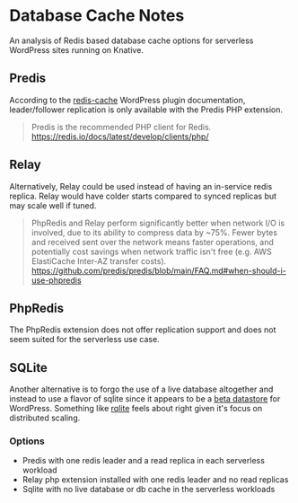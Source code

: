 # Database Cache Notes

An analysis of Redis based database cache options for serverless WordPress sites running on Knative.

## Predis
According to the [redis-cache](https://github.com/rhubarbgroup/redis-cache/?tab=readme-ov-file#configuration) WordPress plugin documentation, leader/follower replication is only available with the Predis PHP extension.

> Predis is the recommended PHP client for Redis.
> https://redis.io/docs/latest/develop/clients/php/

## Relay
Alternatively, Relay could be used instead of having an in-service redis replica. Relay would have colder starts compared to synced replicas but may scale well if tuned.

> PhpRedis and Relay perform significantly better when network I/O is involved, due to its ability to compress data by ~75%. Fewer bytes and received sent over the network means faster operations, and potentially cost savings when network traffic isn't free (e.g. AWS ElastiCache Inter-AZ transfer costs).
> https://github.com/predis/predis/blob/main/FAQ.md#when-should-i-use-phpredis

## PhpRedis
The PhpRedis extension does not offer replication support and does not seem suited for the serverless use case.

## SQLite
Another alternative is to forgo the use of a live database altogether and instead to use a flavor of sqlite since it appears to be a [beta datastore](https://github.com/WordPress/sqlite-database-integration) for WordPress. Something like [rqlite](https://github.com/rqlite/rqlite) feels about right given it's focus on distributed scaling.

### Options
- Predis with one redis leader and a read replica in each serverless workload
- Relay php extension installed with one redis leader and no read replicas
- Sqlite with no live database or db cache in the serverless workloads
